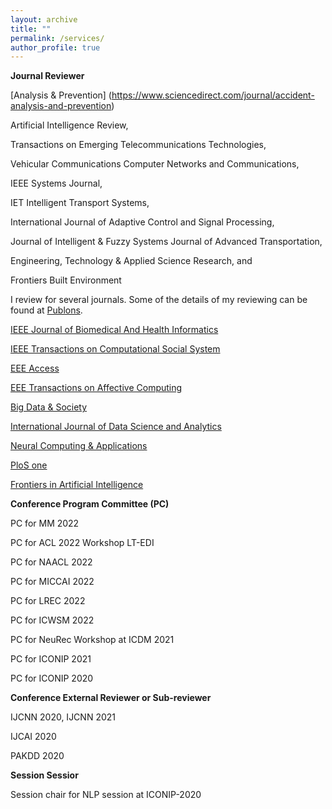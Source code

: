 ```yaml
---
layout: archive
title: ""
permalink: /services/
author_profile: true
---
```


**Journal Reviewer**

 [Analysis & Prevention] (https://www.sciencedirect.com/journal/accident-analysis-and-prevention)
 
Artificial Intelligence Review, 

Transactions on Emerging Telecommunications Technologies,

Vehicular Communications Computer Networks and Communications, 

IEEE Systems Journal,

IET Intelligent Transport Systems, 

International Journal of Adaptive Control and Signal Processing, 

Journal of Intelligent & Fuzzy Systems Journal of Advanced Transportation, 

Engineering, Technology & Applied Science Research, and 

Frontiers Built Environment
 
 
I review for several journals. Some of the details of my reviewing can be found at [Publons](https://publons.com/researcher/3306585/usman-naseem/).

<!-- [IEEE Journal of Biomedical And Health Informatics] (https://www.embs.org/jbhi/) -->

[IEEE Journal of Biomedical And Health Informatics](https://www.embs.org/jbhi/)

<!-- [EEE Transactions on Computational Social Systems] (https://ieeexplore.ieee.org/xpl/RecentIssue.jsp?punumber=6570650) -->

[IEEE Transactions on Computational Social System](https://ieeexplore.ieee.org/xpl/RecentIssue.jsp?punumber=6570650)

[EEE Access](https://ieeeaccess.ieee.org/)

[EEE Transactions on Affective Computing](https://ieeexplore.ieee.org/xpl/RecentIssue.jsp?punumber=5165369)

[Big Data & Society](https://journals.sagepub.com/home/bds)

[International Journal of Data Science and Analytics](https://www.springer.com/journal/41060)

[Neural Computing & Applications](https://www.springer.com/journal/521)

[PloS one](https://journals.plos.org/plosone/)

[Frontiers in Artificial Intelligence ](https://www.frontiersin.org/journals/artificial-intelligence)


**Conference Program Committee (PC)**

PC for MM 2022

PC for ACL 2022 Workshop LT-EDI

PC for NAACL 2022

PC for MICCAI 2022

PC for LREC 2022

PC for ICWSM 2022

PC for NeuRec Workshop at ICDM 2021

PC for ICONIP 2021

PC for ICONIP 2020

**Conference External Reviewer or Sub-reviewer**

IJCNN 2020, IJCNN 2021

IJCAI 2020

PAKDD 2020

**Session Sessior**

Session chair for NLP session at ICONIP-2020


<!-- I am always keen to hear from potential candidates who are interested to join my team which mainly focuses on text mining, natural language processing (NLP), information retrieval using machine learning methods. We propose new methods (novel mathematical models) in machine learning. So, please feel free to get in touch if you are passionate about Mathematics or like solving interesting problems around search and NLP. -->
